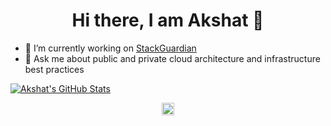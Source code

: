 <h1 align="center">Hi there, I am Akshat 👋</h1>

-  🔭   I’m currently working on <a href="https://www.StackGuardian.io" target="_blank">StackGuardian</a>
-  💬   Ask me about public and private cloud architecture and infrastructure best practices

[![Akshat's GitHub Stats](https://github-readme-stats.vercel.app/api?username=akshat0694&show=reviews,discussions_started,discussions_answered,prs_merged,prs_merged_percentage&include_all_commits=true&show_icons=true&hide=stars)](https://github.com/akshat0694)

<p align="center"> <a href="https://linkedin.com/in/tandonakshat7" target="blank"><img align="center" src="https://cdn.iconscout.com/icon/free/png-64/linkedin-189-721962.png" alt="linkedin logo" height="20" width="20" /> </a> </p>
